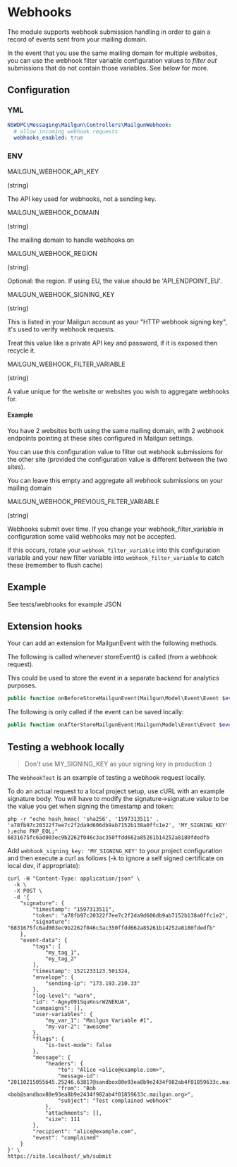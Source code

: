 # Webhooks

The module supports webhook submission handling in order to gain a record of events sent from your mailing domain.

In the event that you use the same mailing domain for multiple websites, you can use the webhook filter variable configuration values to *filter out* submissions that do not contain those variables. See below for more.

## Configuration

### YML
```yaml
NSWDPC\Messaging\Mailgun\Controllers\MailgunWebhook:
  # allow incoming webhook requests
  webhooks_enabled: true
```

### ENV

MAILGUN_WEBHOOK_API_KEY

(string)

The API key used for webhooks, not a sending key.

MAILGUN_WEBHOOK_DOMAIN

(string)

The mailing domain to handle webhooks on

MAILGUN_WEBHOOK_REGION

(string)

Optional: the region. If using EU, the value should be 'API_ENDPOINT_EU'.

MAILGUN_WEBHOOK_SIGNING_KEY

(string)

This is listed in your Mailgun account as your "HTTP webhook signing key", it's used to verify webhook requests.

Treat this value like a private API key and password, if it is exposed then recycle it.

MAILGUN_WEBHOOK_FILTER_VARIABLE

(string)

A value unique for the website or websites  you wish to aggregate webhooks for.

#### Example

You have 2 websites both using the same mailing domain, with 2 webhook endpoints pointing at these sites configured in Mailgun settings.

You can use this configuration value to filter out webhook submissions for the other site (provided the configuration value is different between the two sites).

You can leave this empty and aggregate all webhook submissions on your mailing domain

MAILGUN_WEBHOOK_PREVIOUS_FILTER_VARIABLE

(string)

Webhooks submit over time. If you change your webhook_filter_variable in configuration some valid webhooks may not be accepted.

If this occurs, rotate your `webhook_filter_variable` into this configuration variable and your new filter variable into `webhook_filter_variable` to catch these (remember to flush cache)


## Example

See tests/webhooks for example JSON

## Extension hooks

Your can add an extension for MailgunEvent with the following methods.

The following is called whenever storeEvent() is called (from a webhook request).

This could be used to store the event in a separate backend for analytics purposes.

```php
public function onBeforeStoreMailgunEvent(Mailgun\Model\Event\Event $event) {}
```

The following is only called if the event can be saved locally:

```php
public function onAfterStoreMailgunEvent(Mailgun\Model\Event\Event $event, NSWDPC\Messaging\Mailgun\MailgunEvent $mailgun_event) {}
```

## Testing a webhook locally

> Don't use MY_SIGNING_KEY as your signing key in production :)

The `WebhookTest` is an example of testing a webhook request locally.

To do an actual request to a local project setup, use cURL with an example signature body.
You will have to modify the signature->signature value to be the value you get when signing the timestamp and token:

```shell
php -r "echo hash_hmac( 'sha256', '1597313511' . 'a78fb97c20322f7ee7c2f2da9d606db9ab7152b138a0ffc1e2', 'MY_SIGNING_KEY' );echo PHP_EOL;"
6831675fc6ad003ec9b2262f046c3ac350ffdd662a85261b14252a8180fdedfb
```

Add `webhook_signing_key: 'MY_SIGNING_KEY'` to your project configuration and then execute a curl as follows (-k to ignore a self signed certificate on local dev, if appropriate):

```shell
curl -H "Content-Type: application/json" \
  -k \
  -X POST \
  -d '{
    "signature": {
        "timestamp": "1597313511",
        "token": "a78fb97c20322f7ee7c2f2da9d606db9ab7152b138a0ffc1e2",
        "signature": "6831675fc6ad003ec9b2262f046c3ac350ffdd662a85261b14252a8180fdedfb"
    },
    "event-data": {
        "tags": [
            "my_tag_1",
            "my_tag_2"
        ],
        "timestamp": 1521233123.501324,
        "envelope": {
            "sending-ip": "173.193.210.33"
        },
        "log-level": "warn",
        "id": "-Agny091SquKnsrW2NEKUA",
        "campaigns": [],
        "user-variables": {
            "my_var_1": "Mailgun Variable #1",
            "my-var-2": "awesome"
        },
        "flags": {
            "is-test-mode": false
        },
        "message": {
            "headers": {
                "to": "Alice <alice@example.com>",
                "message-id": "20110215055645.25246.63817@sandbox80e93ea8b9e2434f982ab4f01859633c.mailgun.org",
                "from": "Bob <bob@sandbox80e93ea8b9e2434f982ab4f01859633c.mailgun.org>",
                "subject": "Test complained webhook"
            },
            "attachments": [],
            "size": 111
        },
        "recipient": "alice@example.com",
        "event": "complained"
    }
}' \
https://site.localhost/_wh/submit
```
